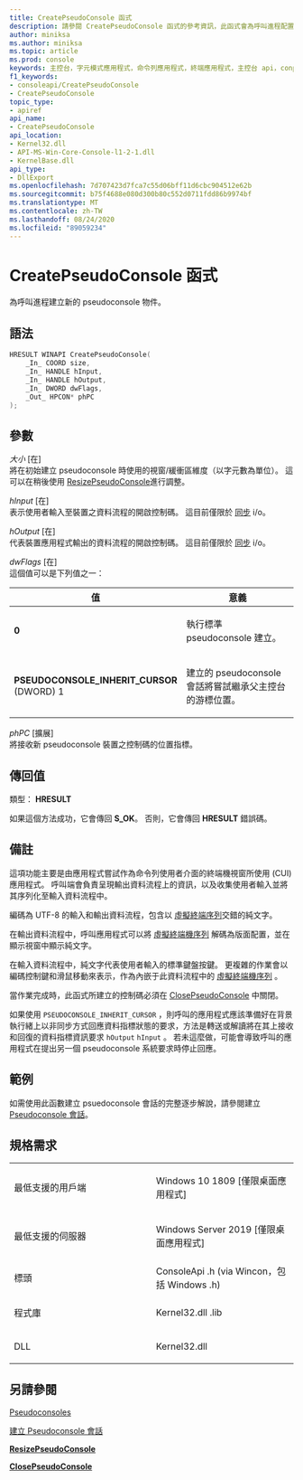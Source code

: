 ```yaml
---
title: CreatePseudoConsole 函式
description: 請參閱 CreatePseudoConsole 函式的參考資訊，此函式會為呼叫進程配置新的 pseudoconsole。
author: miniksa
ms.author: miniksa
ms.topic: article
ms.prod: console
keywords: 主控台，字元模式應用程式，命令列應用程式，終端應用程式，主控台 api，conpty，pseudoconsole
f1_keywords:
- consoleapi/CreatePseudoConsole
- CreatePseudoConsole
topic_type:
- apiref
api_name:
- CreatePseudoConsole
api_location:
- Kernel32.dll
- API-MS-Win-Core-Console-l1-2-1.dll
- KernelBase.dll
api_type:
- DllExport
ms.openlocfilehash: 7d707423d7fca7c55d06bff11d6cbc904512e62b
ms.sourcegitcommit: b75f4688e080d300b80c552d0711fdd86b9974bf
ms.translationtype: MT
ms.contentlocale: zh-TW
ms.lasthandoff: 08/24/2020
ms.locfileid: "89059234"
---
```

# <a name="createpseudoconsole-function"></a>CreatePseudoConsole 函式


為呼叫進程建立新的 pseudoconsole 物件。

<a name="syntax"></a>語法
------

```C
HRESULT WINAPI CreatePseudoConsole(
    _In_ COORD size,
    _In_ HANDLE hInput,
    _In_ HANDLE hOutput,
    _In_ DWORD dwFlags,
    _Out_ HPCON* phPC
);
```

<a name="parameters"></a>參數
----------

*大小* \[在\]  
將在初始建立 pseudoconsole 時使用的視窗/緩衝區維度（以字元數為單位）。 這可以在稍後使用 [ResizePseudoConsole](resizepseudoconsole.md)進行調整。

*hInput* \[在\]  
表示使用者輸入至裝置之資料流程的開啟控制碼。 這目前僅限於 [同步](https://docs.microsoft.com/windows/desktop/Sync/synchronization-and-overlapped-input-and-output) i/o。

*hOutput* \[在\]  
代表裝置應用程式輸出的資料流程的開啟控制碼。 這目前僅限於 [同步](https://docs.microsoft.com/windows/desktop/Sync/synchronization-and-overlapped-input-and-output) i/o。

*dwFlags* \[在\]  
這個值可以是下列值之一：
<table>
<colgroup>
<col width="50%" />
<col width="50%" />
</colgroup>
<thead>
<tr class="header">
<th>值</th>
<th>意義</th>
</tr>
</thead>
<tbody>
<tr class="odd">
<td><strong>0</strong></td>
<td><p>執行標準 pseudoconsole 建立。</p></td>
</tr>
<tr class="even">
<td><span id="PSEUDOCONSOLE_INHERIT_CURSOR"></span><span id="pseudoconsole_inherit_cursor"></span>
<strong>PSEUDOCONSOLE_INHERIT_CURSOR</strong> (DWORD) 1</td>
<td><p>建立的 pseudoconsole 會話將嘗試繼承父主控台的游標位置。</p></td>
</tr>
</tbody>
</table>

*phPC* \[擴展\]  
將接收新 pseudoconsole 裝置之控制碼的位置指標。

<a name="return-value"></a>傳回值
------------

類型： **HRESULT**

如果這個方法成功，它會傳回 **S_OK**。 否則，它會傳回 **HRESULT** 錯誤碼。

<a name="remarks"></a>備註
-------

這項功能主要是由應用程式嘗試作為命令列使用者介面的終端機視窗所使用 (CUI) 應用程式。 呼叫端會負責呈現輸出資料流程上的資訊，以及收集使用者輸入並將其序列化至輸入資料流程中。

編碼為 UTF-8 的輸入和輸出資料流程，包含以 [虛擬終端序列](console-virtual-terminal-sequences.md)交錯的純文字。 

在輸出資料流程中，呼叫應用程式可以將 [虛擬終端機序列](console-virtual-terminal-sequences.md) 解碼為版面配置，並在顯示視窗中顯示純文字。 

在輸入資料流程中，純文字代表使用者輸入的標準鍵盤按鍵。 更複雜的作業會以編碼控制鍵和滑鼠移動來表示，作為內嵌于此資料流程中的 [虛擬終端機序列](console-virtual-terminal-sequences.md) 。

當作業完成時，此函式所建立的控制碼必須在 [ClosePseudoConsole](closepseudoconsole.md) 中關閉。

如果使用 `PSEUDOCONSOLE_INHERIT_CURSOR` ，則呼叫的應用程式應該準備好在背景執行緒上以非同步方式回應資料指標狀態的要求，方法是轉送或解讀將在其上接收和回復的資料指標資訊要求 `hOutput` `hInput` 。 若未這麼做，可能會導致呼叫的應用程式在提出另一個 pseudoconsole 系統要求時停止回應。

<a name="examples"></a>範例
--------

如需使用此函數建立 psuedoconsole 會話的完整逐步解說，請參閱建立 [Pseudoconsole 會話](creating-a-pseudoconsole-session.md)。

<a name="requirements"></a>規格需求
------------

<table>
<colgroup>
<col width="50%" />
<col width="50%" />
</colgroup>
<tbody>
<tr class="odd">
<td><p>最低支援的用戶端</p></td>
<td><p>Windows 10 1809 [僅限桌面應用程式]</p></td>
</tr>
<tr class="even">
<td><p>最低支援的伺服器</p></td>
<td><p>Windows Server 2019 [僅限桌面應用程式]</p></td>
</tr>
<tr class="odd">
<td><p>標頭</p></td>
<td>ConsoleApi .h (via Wincon，包括 Windows .h) </td>
</tr>
<tr class="even">
<td><p>程式庫</p></td>
<td>Kernel32.dll .lib</td>
</tr>
<tr class="odd">
<td><p>DLL</p></td>
<td>Kernel32.dll</td>
</tr>
<tr class="even">
</tr>
<tr class="odd">
</tr>
<tr class="even">
</tr>
</tbody>
</table>

## <a name="span-idsee_alsospansee-also"></a><span id="see_also"></span>另請參閱


[Pseudoconsoles](pseudoconsoles.md)

[建立 Pseudoconsole 會話](creating-a-pseudoconsole-session.md)

[**ResizePseudoConsole**](resizepseudoconsole.md)

[**ClosePseudoConsole**](closepseudoconsole.md)
